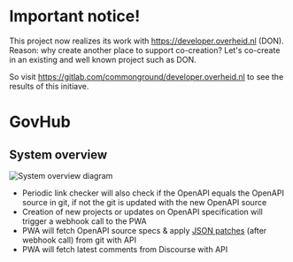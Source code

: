 # Important notice!

This project now realizes its work with https://developer.overheid.nl (DON). Reason: why create another place to support co-creation? Let's co-create in an existing and well known project such as DON.

So visit https://gitlab.com/commonground/developer.overheid.nl to see the results of this initiave.

# GovHub

## System overview

![System overview diagram](http://www.plantuml.com/plantuml/proxy?cache=no&fmt=svg&src=https://raw.github.com/openstate/govhub/master/docs/system_overview.puml)
- Periodic link checker will also check if the OpenAPI equals the OpenAPI source in git, if not the git is updated with the new OpenAPI source
- Creation of new projects or updates on OpenAPI specification will trigger a webhook call to the PWA
- PWA will fetch OpenAPI source specs & apply [JSON patches](http://jsonpatch.com/) (after webhook call) from git with API
- PWA will fetch latest comments from Discourse with API
